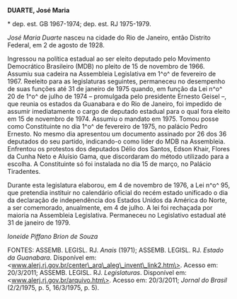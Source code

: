**DUARTE, José Maria**

\* dep. est. GB 1967-1974; dep. est. RJ 1975-1979.

*José Maria Duarte* nasceu na cidade do Rio de Janeiro, então Distrito
Federal, em 2 de agosto de 1928.

Ingressou na política estadual ao ser eleito deputado pelo Movimento
Democrático Brasileiro (MDB) no pleito de 15 de novembro de 1966.
Assumiu sua cadeira na Assembleia Legislativa em 1^o^ de fevereiro de
1967. Reeleito para as legislaturas seguintes, permaneceu no desempenho
de suas funções até 31 de janeiro de 1975 quando, em função da Lei n^o^
20 de 1^o^ de julho de 1974 – promulgada pelo presidente Ernesto Geisel
–, que reunia os estados da Guanabara e do Rio de Janeiro, foi impedido
de assumir imediatamente o cargo de deputado estadual para o qual fora
eleito em 15 de novembro de 1974. Assumiu o mandato em 1975. Tomou posse
como Constituinte no dia 1^o^ de fevereiro de 1975, no palácio Pedro
Ernesto. No mesmo dia apresentou um documento assinado por 26 dos 36
deputados do seu partido, indicando-o como líder do MDB na Assembleia.
Enfrentou os protestos dos deputados Délio dos Santos, Edson Khair,
Flores da Cunha Neto e Aluísio Gama, que discordaram do método utilizado
para a escolha. A Constituinte só foi instalada no dia 15 de março, no
Palácio Tiradentes.

Durante esta legislatura elaborou, em 4 de novembro de 1976, a Lei n^o^
95, que pretendia instituir no calendário oficial do recém estado
unificado o dia da declaração de independência dos Estados Unidos da
América do Norte, a ser comemorado, anualmente, em 4 de julho. A lei foi
rechaçada por maioria na Assembleia Legislativa. Permaneceu no
Legislativo estadual até 31 de janeiro de 1979.

*Ioneide Piffano Brion de Souza*

FONTES: ASSEMB. LEGISL. RJ. *Anais* (1971); ASSEMB. LEGISL. RJ. *Estado
da Guanabara*. Disponível em:
\<www.alerj.rj.gov.br/center\_arq\_aleg\_invent\_link2.htm\>. Acesso em:
20/3/2011; ASSEMB. LEGISL. RJ. *Legislaturas*. Disponível em:
\<www.alerj.rj.gov.br/arquivo.htm\>. Acesso em: 20/3/2011; *Jornal do
Brasil* (2/2/1975, p. 5, 16/3/1975, p. 5).
